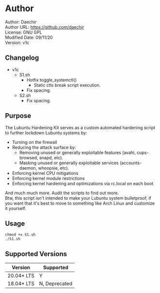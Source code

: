 # Author
Author: Daechir <br/>
Author URL: https://github.com/daechir <br/>
License: GNU GPL <br/>
Modified Date: 09/11/20 <br/>
Version: v1c


## Changelog
+ v1c
  * S1.sh
    + Hotfix toggle_systemctl()
      * Static ctls break script execution.
    + Fix spacing.
  * S2.sh
    + Fix spacing.


## Purpose
The Lubuntu Hardening Kit serves as a custom automated hardening script to further lockdown Lubuntu systems by:
+ Turning on the firewall
+ Reducing the attack surface by:
	* Removing unused or generally exploitable features (avahi, cups-browsed, snapd, etc).
	* Masking unused or generally exploitable services (accounts-daemon, whoopsie, etc).
+ Enforcing kernel CPU mitigations
+ Enforcing kernel module restrictions
+ Enforcing kernel hardening and optimizations via rc.local on each boot

And much much more. Audit the scripts to find out more. <br/>
Btw, this script isn't intended to make your Lubuntu system bulletproof, if you want that it's best to move to something like Arch Linux and customize it yourself.


## Usage
`chmod +x S1.sh` <br/>
`./S1.sh`


## Supported Versions
| Version | Supported |
| --- | --- |
| 20.04* LTS | Y |
| 18.04* LTS | N, Deprecated |

